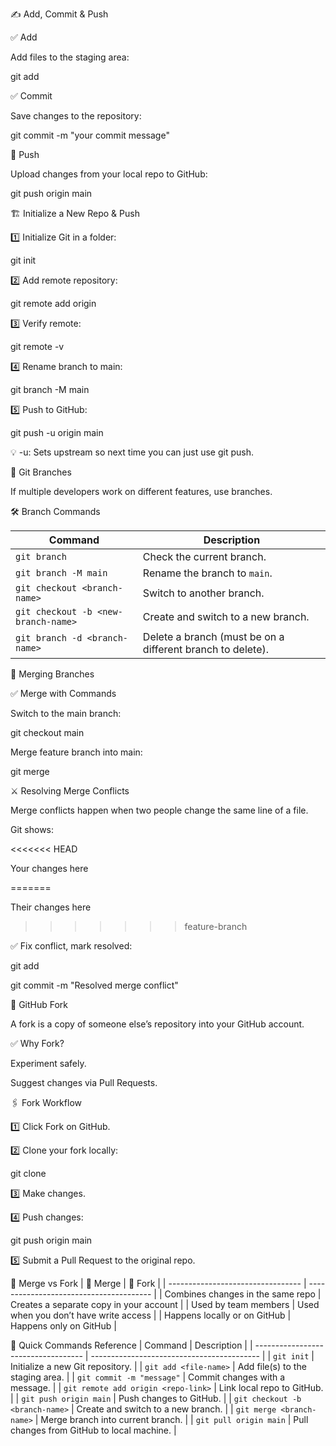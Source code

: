 ✍️ Add, Commit & Push

✅ Add

Add files to the staging area:

git add <file-name>

✅ Commit

Save changes to the repository:

git commit -m "your commit message"

🚀 Push

Upload changes from your local repo to GitHub:

git push origin main

🏗️ Initialize a New Repo & Push

1️⃣ Initialize Git in a folder:

git init

2️⃣ Add remote repository:

git remote add origin <repo-link>

3️⃣ Verify remote:

git remote -v

4️⃣ Rename branch to main:

git branch -M main

5️⃣ Push to GitHub:

git push -u origin main

💡 -u: Sets upstream so next time you can just use git push.

🌿 Git Branches

If multiple developers work on different features, use branches.

🛠 Branch Commands

| Command                             | Description                                                |
| ----------------------------------- | ---------------------------------------------------------- |
| `git branch`                        | Check the current branch.                                  |
| `git branch -M main`                | Rename the branch to `main`.                               |
| `git checkout <branch-name>`        | Switch to another branch.                                  |
| `git checkout -b <new-branch-name>` | Create and switch to a new branch.                         |
| `git branch -d <branch-name>`       | Delete a branch (must be on a different branch to delete). |


🔀 Merging Branches

✅ Merge with Commands

Switch to the main branch:


git checkout main

Merge feature branch into main:


git merge <feature-branch>

⚔️ Resolving Merge Conflicts

Merge conflicts happen when two people change the same line of a file.

Git shows:

<<<<<<< HEAD

Your changes here

=======

Their changes here

>>>>>>> feature-branch

✅ Fix conflict, mark resolved:

git add <file>

git commit -m "Resolved merge conflict"

🍴 GitHub Fork

A fork is a copy of someone else’s repository into your GitHub account.

✅ Why Fork?

Experiment safely.

Suggest changes via Pull Requests.

🖇️ Fork Workflow

1️⃣ Click Fork on GitHub.

2️⃣ Clone your fork locally:

git clone <your-fork-link>

3️⃣ Make changes.

4️⃣ Push changes:

git push origin main

5️⃣ Submit a Pull Request to the original repo.

🥊 Merge vs Fork
| 🔀 Merge                          | 🍴 Fork                                 |
| --------------------------------- | --------------------------------------- |
| Combines changes in the same repo | Creates a separate copy in your account |
| Used by team members              | Used when you don’t have write access   |
| Happens locally or on GitHub      | Happens only on GitHub                  |


📝 Quick Commands Reference
| Command                             | Description                                |
| ----------------------------------- | ------------------------------------------ |
| `git init`                          | Initialize a new Git repository.           |
| `git add <file-name>`               | Add file(s) to the staging area.           |
| `git commit -m "message"`           | Commit changes with a message.             |
| `git remote add origin <repo-link>` | Link local repo to GitHub.                 |
| `git push origin main`              | Push changes to GitHub.                    |
| `git checkout -b <branch-name>`     | Create and switch to a new branch.         |
| `git merge <branch-name>`           | Merge branch into current branch.          |
| `git pull origin main`              | Pull changes from GitHub to local machine. |
